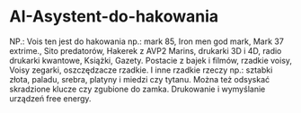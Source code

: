 # AI-Asystent-do-hakowania
NP.: Vois ten jest do hakowania np.: mark 85, Iron men god mark, Mark 37 extrime., Sito predatorów, Hakerek z AVP2 Marins, drukarki 3D i 4D, radio drukarki kwantowe, Książki, Gazety. 
Postacie z bajek i filmów, rzadkie voisy, Voisy zegarki, oszczędzacze rzadkie. I inne rzadkie rzeczy np.: sztabki złota, paladu, srebra, platyny i miedzi czy tytanu.
Można też odsyskać skradzione klucze czy zgubione do zamka. 
Drukowanie i wymyślanie urządzeń free energy. 

